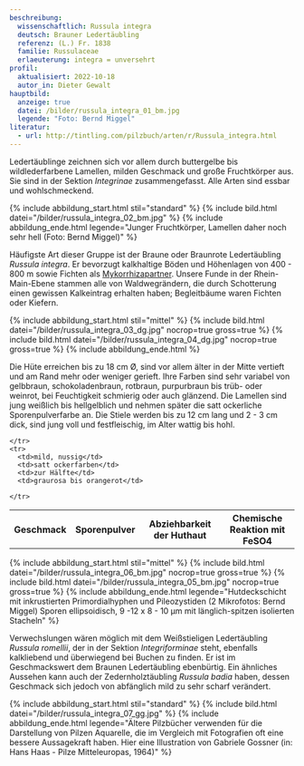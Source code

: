 ```yaml
---
beschreibung:
  wissenschaftlich: Russula integra
  deutsch: Brauner Ledertäubling
  referenz: (L.) Fr. 1838
  familie: Russulaceae
  erlaeuterung: integra = unversehrt
profil:
  aktualisiert: 2022-10-18
  autor_in: Dieter Gewalt
hauptbild:
  anzeige: true
  datei: /bilder/russula_integra_01_bm.jpg
  legende: "Foto: Bernd Miggel"
literatur:
  - url: http://tintling.com/pilzbuch/arten/r/Russula_integra.html
---
```

Ledertäublinge zeichnen sich vor allem durch buttergelbe bis wildlederfarbene Lamellen, milden Geschmack und große Fruchtkörper aus. Sie sind in der Sektion *Integrinae* zusammengefasst. Alle Arten sind essbar und  wohlschmeckend.

{% include abbildung_start.html stil="standard" %}
{% include bild.html datei="/bilder/russula_integra_02_bm.jpg" %}
{% include abbildung_ende.html legende="Junger Fruchtkörper, Lamellen daher noch sehr hell (Foto: Bernd Miggel)" %}

Häufigste Art dieser Gruppe ist der Braune oder Braunrote Ledertäubling *Russula integra*. Er bevorzugt kalkhaltige Böden und Höhenlagen von 400 - 800 m sowie Fichten als [Mykorrhizapartner](Mykorrhiza "Glossar"). Unsere Funde in der Rhein-Main-Ebene stammen alle von Waldwegrändern, die durch Schotterung einen gewissen Kalkeintrag erhalten haben; Begleitbäume waren Fichten oder Kiefern.

{% include abbildung_start.html stil="mittel" %}
{% include bild.html datei="/bilder/russula_integra_03_dg.jpg" nocrop=true gross=true %}
{% include bild.html datei="/bilder/russula_integra_04_dg.jpg" nocrop=true gross=true %}
{% include abbildung_ende.html %}

Die Hüte erreichen bis zu 18 cm Ø, sind vor allem älter in der Mitte vertieft und am Rand mehr oder weniger gerieft. Ihre Farben sind sehr variabel von gelbbraun, schokoladenbraun, rotbraun, purpurbraun bis trüb- oder weinrot, bei Feuchtigkeit schmierig oder auch glänzend. Die Lamellen sind jung weißlich bis hellgelblich und nehmen später die satt ockerliche Sporenpulverfarbe an. Die Stiele werden bis zu 12 cm lang und 2 - 3 cm dick, sind jung voll und festfleischig, im Alter wattig bis hohl.

<div class="table-responsive">
  <table class="table taeubling">
    <tr>
      <th rowspan="2">Geschmack</th>
      <th rowspan="2">Sporenpulver</th>
      <th rowspan="2">Abziehbarkeit der Huthaut</th>
      <th colspan="3" class="text-center">Chemische Reaktion mit FeSO4</th>
    </tr>
    <tr>
      
      
    </tr>
    <tr>
      <td>mild, nussig</td>
      <td>satt ockerfarben</td>
      <td>zur Hälfte</td>
      <td>graurosa bis orangerot</td>
       
    </tr>
  </table>
</div>

{% include abbildung_start.html stil="mittel" %}
{% include bild.html datei="/bilder/russula_integra_06_bm.jpg" nocrop=true gross=true %}
{% include bild.html datei="/bilder/russula_integra_05_bm.jpg" nocrop=true gross=true %}
{% include abbildung_ende.html legende="Hutdeckschicht mit inkrustierten Primordialhyphen und Pileozystiden  (2 Mikrofotos: Bernd Miggel) Sporen ellipsoidisch, 9 -12 x 8 - 10 µm mit länglich-spitzen isolierten Stacheln" %}

Verwechslungen wären möglich mit dem Weißstieligen Ledertäubling *Russula romellii*, der in der Sektion *Integriforminae* steht, ebenfalls kalkliebend und überwiegend bei Buchen zu finden. Er ist im Geschmackswert dem Braunen Ledertäubling ebenbürtig. Ein ähnliches Aussehen kann auch der Zedernholztäubling *Russula badia* haben, dessen Geschmack sich jedoch von abfänglich mild zu sehr scharf verändert.

{% include abbildung_start.html stil="standard" %}
{% include bild.html datei="/bilder/russula_integra_07_gg.jpg" %}
{% include abbildung_ende.html legende="Ältere Pilzbücher verwenden für die Darstellung von Pilzen Aquarelle, die im Vergleich mit Fotografien oft eine bessere Aussagekraft haben. Hier eine Illustration  von Gabriele Gossner (in: Hans Haas - Pilze Mitteleuropas, 1964)" %}